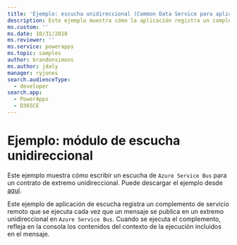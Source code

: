 ```yaml
---
title: 'Ejemplo: escucha unidireccional (Common Data Service para aplicaciones) | Microsoft Docs'
description: Este ejemplo muestra cómo la aplicación registra un complemento de servicio remoto que se ejecuta cada vez que un mensaje se publica en un extremo unidireccional.
ms.custom: ''
ms.date: 10/31/2018
ms.reviewer: ''
ms.service: powerapps
ms.topic: samples
author: brandonsimons
ms.author: jdaly
manager: ryjones
search.audienceType:
  - developer
search.app:
  - PowerApps
  - D365CE
---
```

# <a name="sample-one-way-listener"></a>Ejemplo: módulo de escucha unidireccional

<!-- https://docs.microsoft.com/en-us/dynamics365/customer-engagement/developer/sample-one-way-listener -->

Este ejemplo muestra cómo escribir un escucha de `Azure Service Bus` para un contrato de extremo unidireccional. Puede descargar el ejemplo desde [aquí](https://github.com/Microsoft/PowerApps-Samples/tree/master/cds/orgsvc/C%23/OneWayListeners).

Este ejemplo de aplicación de escucha registra un complemento de servicio remoto que se ejecuta cada vez que un mensaje se publica en un extremo unidireccional en `Azure Service Bus`. Cuando se ejecuta el complemento, refleja en la consola los contenidos del contexto de la ejecución incluidos en el mensaje. 
